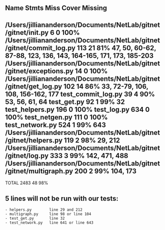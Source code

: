 Name                                                                  Stmts   Miss  Cover   Missing
---------------------------------------------------------------------------------------------------
/Users/jilliananderson/Documents/NetLab/gitnet/gitnet/__init__.py         6      0   100%
/Users/jilliananderson/Documents/NetLab/gitnet/gitnet/commit_log.py     113     21    81%   47, 50, 60-62, 87-88, 123, 136, 143, 164-165, 171, 173, 185-203
/Users/jilliananderson/Documents/NetLab/gitnet/gitnet/exceptions.py      14      0   100%
/Users/jilliananderson/Documents/NetLab/gitnet/gitnet/get_log.py        102     14    86%   33, 72-79, 106, 108, 156-162, 177
test_commit_log.py                                                       39      4    90%   53, 56, 61, 64
test_get.py                                                              92      1    99%   32
test_helpers.py                                                         196      0   100%
test_log.py                                                             634      0   100%
test_netgen.py                                                          111      0   100%
test_network.py                                                         524      1    99%   643
/Users/jilliananderson/Documents/NetLab/gitnet/gitnet/helpers.py        119      2    98%   29, 212
/Users/jilliananderson/Documents/NetLab/gitnet/gitnet/log.py            333      3    99%   142, 471, 488
/Users/jilliananderson/Documents/NetLab/gitnet/gitnet/multigraph.py     200      2    99%   104, 173
---------------------------------------------------------------------------------------------------
TOTAL                                                                  2483     48    98%

## 5 lines will not be run with our tests:
    - helpers.py        line 29 and 212
    - multigraph.py     line 98 or line 104
    - test_get.py       line 32
    - test_network.py   line 641 or line 643
